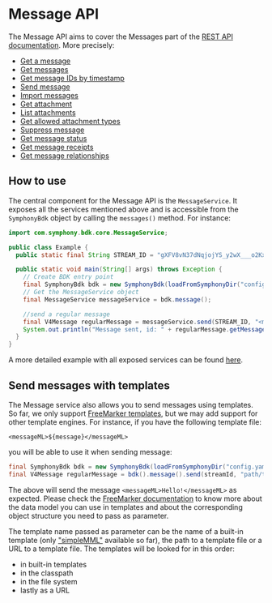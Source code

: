 # Message API

The Message API aims to cover the Messages part of the [REST API documentation](https://developers.symphony.com/restapi/reference#messages-v4).
More precisely:
* [Get a message](https://developers.symphony.com/restapi/reference#get-message-v1)
* [Get messages](https://developers.symphony.com/restapi/reference#messages-v4)
* [Get message IDs by timestamp](https://developers.symphony.com/restapi/reference#get-message-ids-by-timestamp)
* [Send message](https://developers.symphony.com/restapi/reference#create-message-v4)
* [Import messages](https://developers.symphony.com/restapi/reference#import-message-v4)
* [Get attachment](https://developers.symphony.com/restapi/reference#attachment)
* [List attachments](https://developers.symphony.com/restapi/reference#list-attachments)
* [Get allowed attachment types](https://developers.symphony.com/restapi/reference#attachment-types)
* [Suppress message](https://developers.symphony.com/restapi/reference#suppress-message)
* [Get message status](https://developers.symphony.com/restapi/reference#message-status)
* [Get message receipts](https://developers.symphony.com/restapi/reference#list-message-receipts)
* [Get message relationships](https://developers.symphony.com/restapi/reference#message-metadata-relationship)

## How to use
The central component for the Message API is the `MessageService`.
It exposes all the services mentioned above and is accessible from the `SymphonyBdk` object by calling the `messages()` method.
For instance:

```java
import com.symphony.bdk.core.MessageService;

public class Example {
  public static final String STREAM_ID = "gXFV8vN37dNqjojYS_y2wX___o2KxfmUdA";

  public static void main(String[] args) throws Exception {
    // Create BDK entry point
    final SymphonyBdk bdk = new SymphonyBdk(loadFromSymphonyDir("config.yaml"));
    // Get the MessageService object
    final MessageService messageService = bdk.message();

    //send a regular message
    final V4Message regularMessage = messageService.send(STREAM_ID, "<messageML>Hello, World!</messageML>");
    System.out.println("Message sent, id: " + regularMessage.getMessageId());
  }
}
```

A more detailed example with all exposed services can be found [here](../symphony-bdk-examples/bdk-core-examples/src/main/java/com/symphony/bdk/examples/MessageExampleMain.java).

## Send messages with templates
The Message service also allows you to send messages using templates. So far, we only support [FreeMarker templates](https://freemarker.apache.org/),
but we may add support for other template engines.
For instance, if you have the following template file:
```
<messageML>${message}</messageML>
```
you will be able to use it when sending message:
```java
final SymphonyBdk bdk = new SymphonyBdk(loadFromSymphonyDir("config.yaml"));
final V4Message regularMessage = bdk().message().send(streamId, "path/to/template.ftl", Collections.singletonMap("message", "Hello!"));
```
The above will send the message `<messageML>Hello!</messageML>` as expected.
Please check the [FreeMarker documentation](https://freemarker.apache.org/docs/pgui_quickstart_createdatamodel.html)
to know more about the data model you can use in templates and about the corresponding object structure you need to pass as parameter.

The template name passed as parameter can be the name of a built-in template
(only ["simpleMML"](../symphony-bdk-template/symphony-bdk-template-freemarker/src/main/resources/com/symphony/bdk/template/freemarker/simpleMML.ftl)
available so far), the path to a template file or a URL to a template file.
The templates will be looked for in this order:
* in built-in templates
* in the classpath
* in the file system
* lastly as a URL
